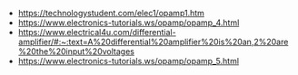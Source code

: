  - https://technologystudent.com/elec1/opamp1.htm
 - https://www.electronics-tutorials.ws/opamp/opamp_4.html
 - https://www.electrical4u.com/differential-amplifier/#:~:text=A%20differential%20amplifier%20is%20an,2%20are%20the%20input%20voltages
 - https://www.electronics-tutorials.ws/opamp/opamp_5.html

